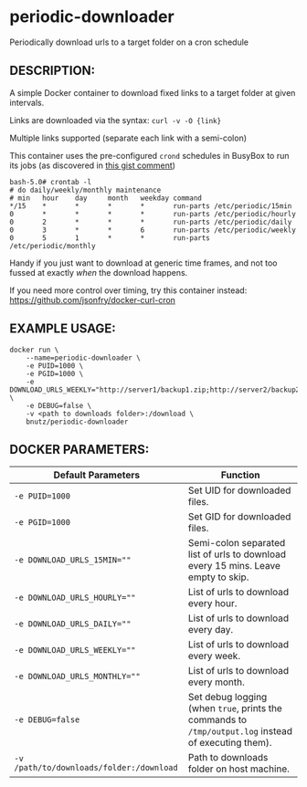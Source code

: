 # periodic-downloader
Periodically download urls to a target folder on a cron schedule

DESCRIPTION:
-----------
A simple Docker container to download fixed links to a target folder at given intervals.

Links are downloaded via the syntax: `curl -v -O {link}`

Multiple links supported (separate each link with a semi-colon)

This container uses the pre-configured `crond` schedules in BusyBox to run its jobs (as discovered in [this gist comment](https://gist.github.com/andyshinn/3ae01fa13cb64c9d36e7#gistcomment-2044506))
```
bash-5.0# crontab -l
# do daily/weekly/monthly maintenance
# min   hour    day     month   weekday command
*/15    *       *       *       *       run-parts /etc/periodic/15min
0       *       *       *       *       run-parts /etc/periodic/hourly
0       2       *       *       *       run-parts /etc/periodic/daily
0       3       *       *       6       run-parts /etc/periodic/weekly
0       5       1       *       *       run-parts /etc/periodic/monthly
```

Handy if you just want to download at generic time frames, and not too fussed at exactly *when* the download happens.

If you need more control over timing, try this container instead: https://github.com/jsonfry/docker-curl-cron


EXAMPLE USAGE:
-------

```
docker run \
    --name=periodic-downloader \
    -e PUID=1000 \
    -e PGID=1000 \
    -e DOWNLOAD_URLS_WEEKLY="http://server1/backup1.zip;http://server2/backup2.zip" \
    -e DEBUG=false \
    -v <path to downloads folder>:/download \
    bnutz/periodic-downloader
```

DOCKER PARAMETERS:
------------------

| Default Parameters | Function |
| ------------------ | -------- |
| `-e PUID=1000`   | Set UID for downloaded files. |
| `-e PGID=1000`   | Set GID for downloaded files. |
| `-e DOWNLOAD_URLS_15MIN=""`  | Semi-colon separated list of urls to download every 15 mins. Leave empty to skip. |
| `-e DOWNLOAD_URLS_HOURLY=""`  | List of urls to download every hour. |
| `-e DOWNLOAD_URLS_DAILY=""`  | List of urls to download every day. |
| `-e DOWNLOAD_URLS_WEEKLY=""`  | List of urls to download every week. |
| `-e DOWNLOAD_URLS_MONTHLY=""`  | List of urls to download every month. |
| `-e DEBUG=false` | Set debug logging (when `true`, prints the commands to `/tmp/output.log` instead of executing them). |
| `-v /path/to/downloads/folder:/download` | Path to downloads folder on host machine. |
